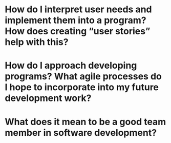 # How do I interpret user needs and implement them into a program? How does creating “user stories” help with this?


# How do I approach developing programs? What agile processes do I hope to incorporate into my future development work?


# What does it mean to be a good team member in software development?

